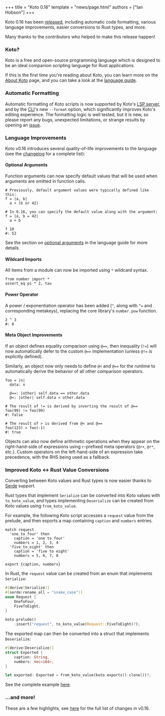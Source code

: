 +++
title = "Koto 0.16"
template = "news/page.html"
authors = ["Ian Hobson"]
+++

Koto 0.16 has been [released][crates], including automatic code formatting,
various language improvements, easier conversions to Rust types, and more.

<!-- more -->

Many thanks to the contributors who helped to make this release happen!

### Koto?

Koto is a free and open-source programming language which is designed to be an
ideal companion scripting language for Rust applications.

If this is the first time you're reading about Koto, you can learn more on the [About Koto][about] page, and you can take a look at the [language guide][guide].

### Automatic Formatting

Automatic formatting of Koto scripts is now supported by Koto's [LSP server][koto-ls], and by the [CLI][cli]'s new `--format` option, which significantly improves Koto's editing experience. The formatting logic is well tested, but it is new, so please report any bugs, unexpected limitations, or strange results by opening an [issue][issues].

### Language Improvements

Koto v0.16 introduces several quality-of-life improvements to the language (see the [changelog][release] for a complete list):

#### Optional Arguments

Function arguments can now specify default values that will be used when arguments are omitted in function calls.

```koto
# Previously, default argument values were typically defined like this:
f = |a, b|
  a + (b or 42)

# In 0.16, you can specify the default value along with the argument:
f = |a, b = 42|
  a + b

f 10
#: 52
```

See the section on [optional arguments][optional-args] in the language guide for more details.

#### Wildcard Imports

All items from a module can now be imported using `*` wildcard syntax.

```koto
from number import *
assert_eq pi * 2, tau
```

#### Power Operator

A power / exponentiation operator has been added (`^`, along with `^=` and corresponding metakeys), replacing the core library's `number.pow` function.

```koto
2 ^ 3
#: 8
```

#### Meta Object Improvements

If an object defines equality comparison using `@==`,
then inequality (`!=`) will now automatically defer to the custom `@==` implementation (unless `@!=` is explicitly defined).

Similarly, an object now only needs to define `@<` and `@==` for the runtime to automatically derive the behavior of all other comparison operators.

```koto
foo = |n|
  data: n

  @==: |other| self.data == other.data
  @<: |other| self.data < other.data

# The result of != is derived by inverting the result of @==
foo(99) != foo(99)
#: false

# The result of > is derived from @< and @==
foo(123) > foo(-1)
#: true
```

Objects can also now define arithmetic operations when they appear on the right-hand-side of expressions using `r`-prefixed meta operators (`@r+`, `@r*`, etc.). Custom operators on the left-hand-side of an expression take precedence, with the RHS being used as a fallback.

### Improved Koto ↔ Rust Value Conversions

Converting between Koto values and Rust types is now easier thanks to [Serde] support.

Rust types that implement `Serialize` can be converted into Koto values with `to_koto_value`, and types implementing `Deserialize` can be created from Koto values using `from_koto_value`.

For example, the following Koto script accesses a `request` value from the prelude, and then exports a map containing `caption` and `numbers` entries.

```koto
match request
  'one_to_four' then
    caption = 'one to four'
    numbers = 1, 2, 3, 4
  'five_to_eight' then
    caption = 'five to eight'
    numbers = 5, 6, 7, 8

export {caption, numbers}
```

In Rust, the `request` value can be created from an enum that implements `Serialize`:

```rust
#[derive(Serialize)]
#[serde(rename_all = "snake_case")]
enum Request {
    OneToFour,
    FiveToEight,
}

koto.prelude()
    .insert("request", to_koto_value(Request::FiveToEight)?);
```

The exported map can then be converted into a struct that implements `Deserialize`:

```rust
#[derive(Deserialize)]
struct Exported {
    caption: String,
    numbers: Vec<i64>,
}

let exported: Exported = from_koto_value(koto.exports().clone())?;
```

See the complete example [here][serde-example].


### ...and more!

These are a few highlights, see [here][release] for the full list of changes in v0.16.


[about]: /about
[cli]: /docs/0.16/cli
[crates]: https://crates.io/crates/koto/0.16.0
[issues]: https://github.com/koto-lang/koto/issues/new
[guide]: /docs/0.16/language
[koto-ls]: https://github.com/koto-lang/koto-ls
[optional-args]: /docs/0.16/language/#optional-arguments
[release]: https://github.com/koto-lang/koto/releases/tag/v0.16.0
[serde]: https://docs.rs/koto_serde/0.16.0/koto_serde/index.html
[serde-example]: /docs/0.16/api#using-serde-for-value-conversions
